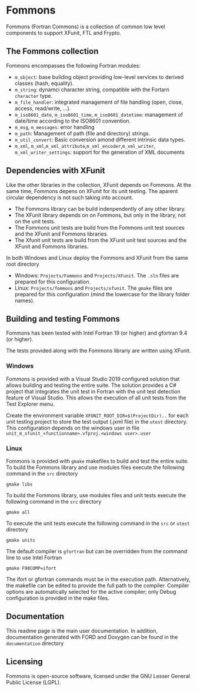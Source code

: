 # Fommons
Fommons (Fortran Commons) is a collection of common low level components to support XFunit, FTL and Frypto.

## The Fommons collection
Fommons encompasses the following Fortran modules:
- `m_object`: base building object providing low-level services to derived classes (hash, equality).
- `m_string`: dynamci character string, compatible with the Fortarn `character` type.
- `m_file_handler`: integrated management of file handling (open, close, access, read/write, ...).
- `m_iso8601_date`, `m_iso8601_time`, `m_iso8601_datetime`: management of date/time according to the ISO8601 convention.
- `m_msg`, `m_messages`: error handling
- `m_path`: Management of path (file and directory) strings.
- `m_util_convert`: Basic conversion amond different intrinsic data types.
- `m_xml`, `m_xml`,`m_xml_attribute`,`m_xml_encoder`,`m_xml_writer`, `m_xml_writer_settings`: support for the generation of XML documents

## Dependencies with XFunit

Like the other libraries in the collection, XFunit depends on Fommons. At the same time, Fommons depens on XFunit for its unit testing. The aparent circular dependency is not such taking into account.
- The Fommons library can be build indenpendently of any other library.
- The XFunit library depends on on Fommons, but only in the library, not on the unit tests.
- The Fommons unit tests are build from the Fommons unit test sources and the XFunit and Fommons libraries.
- The Xfunit unit tests are build from the XFunit unit test sources and the XFunit and Fommons libraries.

In both Windows and Linux deploy the Fommons and XFunit from the same root directory
- Windows: `Projects/Fommons` and `Projects/XFunit`. The `.sln` files are prepared for this configuration.
- Linux: `Projects/fommons` and `Projects/xfunit`. The `gmake` files are prepared for this configuration (mind the lowercase for the library folder names).
 
## Building and testing Fommons
Fommons has been tested with Intel Fortran 19 (or higher) and gfortran 9.4 (or higher).

The tests provided along with the Fommons librariy are written using XFunit.

### Windows
Fommons is provided with a Visual Studio 2019 configured solution that allows building and testing the entire suite. The solution provides a C# project that integrates the unit test in Fortran with the unit test detection feature of Visual Studio. This allows the execution of all unit tests from the Test Explorer menu.

Create the environment variable `XFUNIT_ROOT_DIR=$(ProjectDir)..` for each unit testing project to store the test output (.jxml file) in the `utest` directory. This configuration depends on the windows user in file `unit_m_xfunit_<functionname>.vfproj.<windows user>.user`

### Linux
Fommons is provided with `gmake` makefiles to build and test the entire suite. 
To build the Fommons library and use modules files execute the following command in the `src` directory
```make
gmake libs
```
To build the Fommons library, use modules files and unit tests execute the following command in the `src` directory
```make
gmake all
```
To execute the unit tests execute the following command in the `src` or `utest` directory
```make
gmake units
```
The default compiler is `gfortran` but can be overridden from the command line to use Intel Fortran
```make
gmake F90COMP=ifort
```
The ifort or gfortran commands must be in the execution path.
Alternatively, the makefile can be edited to provide the full path to the compiler.
Compiler options are automatically selected for the active compiler; only Debug configuration is provided in the make files.

## Documentation
This readme page is the main user documentation. In addition, documentation generated with FORD and Doxygen can be found in the `documentation` directory

## Licensing
Fommons is open-source software, licensed under the GNU Lesser General Public License (LGPL).

